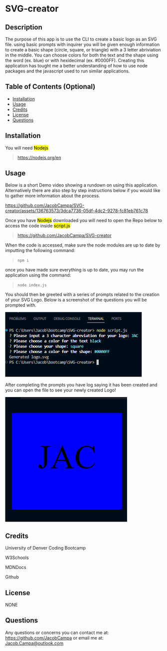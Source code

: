 # SVG-creator

## Description

The purpose of this app is to use the CLI to create a basic logo as an SVG file. using basic prompts with inquirer you will be given enough information to create a basic shape (circle, square, or triangle) with a 3 letter abriviation in the middle. You can choose colors for both the text and the shape using the word (ex. blue) or with hexidecimal (ex. #0000FF).
Creating this application has tought me a better understanding of how to use node packages and the javascript used to run similar applications.

## Table of Contents (Optional)

- [Installation](#installation)
- [Usage](#usage)
- [Credits](#credits)
- [License](#license)
- [Questions](#questions)

## Installation

You will need <mark>Nodejs</mark>

> https://nodejs.org/en

## Usage

Below is a short Demo video showing a rundown on using this application. Alternatively there are also step by step instructions below if you would like to gather more information about the process.



https://github.com/JacobCampa/SVG-creator/assets/136763573/3dca7736-05df-4dc2-9278-fc81eb761c78



Once you have <mark>Nodejs</mark> downloaded you will need to open the Repo below to access the code inside <mark>script.js</mark>

> https://github.com/JacobCampa/SVG-creator

When the code is accessed, make sure the node modules are up to date by imputting the following command:

> `npm i`

once you have made sure everything is up to date, you may run the application using the command:

> `node index.js`

You should then be greeted with a series of prompts related to the creation of your SVG Logo. Below is a screenshot of the questions you will be prompted with.

![screenshot of prompts](./images/Screenshot%20(12).png)

After completing the prompts you have log saying it has been created and you can open the file to see your newly created Logo!

![sample svg created](./images/Screenshot%20(14).png)


## Credits

University of Denver Coding Bootcamp

W3Schools

MDNDocs

Github

## License

NONE

## Questions

Any questions or concerns you can contact me at: https://github.com/JacobCampa or email me at: Jacob.Campa@outlook.com
